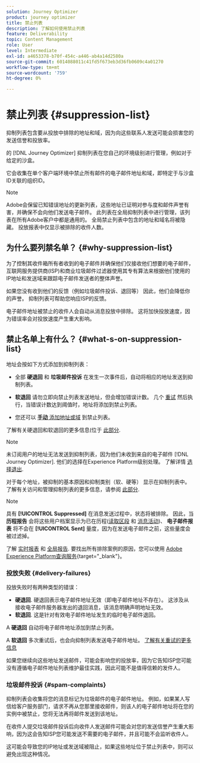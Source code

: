 ```yaml
---
solution: Journey Optimizer
product: journey optimizer
title: 禁止列表
description: 了解如何使用禁止列表
feature: Deliverability
topic: Content Management
role: User
level: Intermediate
exl-id: a4653378-b70f-454c-a446-ab4a14d2580a
source-git-commit: 6014088011c41fd5f673eb3d36fb0609c4a01270
workflow-type: tm+mt
source-wordcount: '759'
ht-degree: 0%

---
```


# 禁止列表 {#suppression-list}

抑制列表包含要从投放中排除的地址和域，因为向这些联系人发送可能会损害您的发送信誉和投放率。

的 [!DNL Journey Optimizer] 抑制列表在您自己的环境级别进行管理，例如对于给定的沙盒。

它会收集在单个客户端环境中禁止所有邮件的电子邮件地址和域，即特定于与沙盒ID关联的组织ID。

>[!NOTE]
>
>Adobe会保留已知错误地址的更新列表，这些地址已证明对参与度和邮件声誉有害，并确保不会向他们发送电子邮件。 此列表在全局抑制列表中进行管理，该列表在所有Adobe客户中都是通用的。 全局禁止列表中包含的地址和域名将被隐藏。 投放报表中仅显示被排除的收件人数。

## 为什么要列禁名单？ {#why-suppression-list}

为了控制其收件箱所有者收到的电子邮件并确保他们仅接收他们想要的电子邮件，互联网服务提供商(ISP)和商业垃圾邮件过滤器使用其专有算法来根据他们使用的IP地址和发送域来跟踪电子邮件发送者的整体声誉。

如果您没有收到他们的反馈（例如垃圾邮件投诉、退回等） 因此，他们会降低你的声誉。 抑制列表可帮助您响应ISP的反馈。

电子邮件地址被禁止的收件人会自动从消息投放中排除。 这将加快投放速度，因为错误率会对投放速度产生重大影响。

## 禁止名单上有什么？ {#what-s-on-suppression-list}

地址会按如下方式添加到抑制列表：

* 全部 **硬退回** 和 **垃圾邮件投诉** 在发生一次事件后，自动将相应的地址发送到抑制列表。

* **软退回** 请勿立即向禁止列表发送地址，但会增加错误计数。 几个 [重试](../configuration/retries.md) 然后执行，当错误计数达到阈值时，地址将添加到禁止列表。

* 您还可以 [**手动** 添加地址或域](../configuration/manage-suppression-list.md#add-addresses-and-domains) 到禁止列表。

了解有关硬退回和软退回的更多信息(位于 [此部分](#delivery-failures).

>[!NOTE]
>
>未订阅用户的地址无法发送到抑制列表，因为他们未收到来自的电子邮件 [!DNL Journey Optimizer]. 他们的选择在Experience Platform级别处理。 了解详情 [选择退出](../privacy/opt-out.md).

对于每个地址，被抑制的基本原因和抑制类别（软、硬等） 显示在抑制列表中。 了解有关访问和管理抑制列表的更多信息，请参阅 [此部分](../configuration/manage-suppression-list.md).

>[!NOTE]
>
>具有 **[!UICONTROL Suppressed]** 在消息发送过程中，状态将被排除。 因此，当 **历程报告** 会将这些用户档案显示为已在历程([读取区段](../building-journeys/read-segment.md) 和 [消息活动](../building-journeys/journeys-message.md))、 **电子邮件报表** 将不会在 **[!UICONTROL Sent]** 量度，因为在发送电子邮件之前，这些量度会被过滤掉。
>
>了解 [实时报表](../reports/live-report.md) 和 [全局报告](../reports/global-report.md). 要找出所有排除案例的原因，您可以使用 [Adobe Experience Platform查询服务](https://experienceleague.adobe.com/docs/experience-platform/query/api/getting-started.html){target=&quot;_blank&quot;}。

### 投放失败 {#delivery-failures}

投放失败时有两种类型的错误：

* **硬退回**. 硬退回表示电子邮件地址无效（即电子邮件地址不存在）。 这涉及从接收电子邮件服务器发出的退回消息，该消息明确声明地址无效。
* **软退回**. 这是针对有效电子邮件地址发生的临时电子邮件退回。

A **硬退回** 自动将电子邮件地址添加到禁止列表。

A **软退回** <!--or an **ignored** error--> 多次重试后，也会向抑制列表发送电子邮件地址。 [了解有关重试的更多信息](../configuration/retries.md)

如果您继续向这些地址发送邮件，可能会影响您的投放率，因为它告知ISP您可能没有遵循电子邮件地址列表维护最佳实践，因此可能不是值得信赖的发件人。

### 垃圾邮件投诉 {#spam-complaints}

抑制列表会收集将您的消息标记为垃圾邮件的电子邮件地址。 例如，如果某人写信给客户服务部门，请求不再从您那里接收邮件，则该人的电子邮件地址将在您的实例中被禁止，您将无法再将邮件发送到该地址。

在收件人提交垃圾邮件投诉后向收件人发送邮件可能会对您的发送信誉产生重大影响，因为这会告知ISP您可能发送不需要的电子邮件，并且可能不会监听收件人。

这可能会导致您的IP地址或发送域被阻止，如果这些地址位于禁止列表中，则可以避免出现这种情况。
